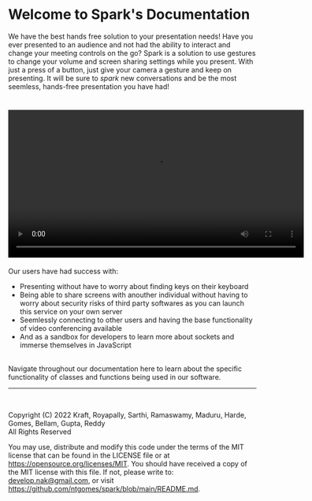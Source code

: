 <h1> Welcome to Spark's Documentation </h1>

<p>
  We have the best hands free solution to your presentation needs! Have you ever presented to an audience and not had the ability to interact and change your meeting controls on the go? Spark is a solution to use gestures to change your volume and screen sharing settings while you present. With just a press of a button, just give your camera a gesture and keep on presenting. It will be sure to <i>spark</i> new conversations and be the most seemless, hands-free presentation you have had!
</p>
<h1 align="center"> 
  <video src="https://user-images.githubusercontent.com/45674454/205515543-bbbeb94f-2e7d-445b-a25f-6d2d10b4256f.mp4" width="600" controls></video>
</h1>

<p>
  Our users have had success with: 
</p>
<ul>
  <li> Presenting without have to worry about finding keys on their keyboard </li>
  <li> Being able to share screens with anouther individual without having to worry about security risks of third party softwares as you can launch this service on your own server </li>
  <li> Seemlessly connecting to other users and having the base functionality of video conferencing available </li>
  <li> And as a sandbox for developers to learn more about sockets and immerse themselves in JavaScript</li>
</ul>
<br> 
Navigate throughout our documentation here to learn about the specific functionality of classes and functions being used in our software. 

<br>      
<hr>
<br> 
<p> 
  Copyright (C) 2022 Kraft, Royapally, Sarthi, Ramaswamy, Maduru, Harde, Gomes, Bellam, Gupta, Reddy
<br>
All Rights Reserved
<br>

You may use, distribute and modify this code under the terms of the MIT license that can be found in the LICENSE file or at https://opensource.org/licenses/MIT.
You should have received a copy of the MIT license with this file. If not, please write to: develop.nak@gmail.com, or visit https://github.com/ntgomes/spark/blob/main/README.md.
</p>